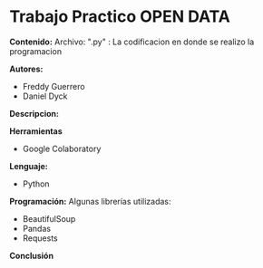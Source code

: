 # Trabajo Practico OPEN DATA
**Contenido:**
Archivo: ".py" : La codificacion en donde se realizo la programacion


**Autores:**
* Freddy Guerrero
* Daniel Dyck

**Descripcion:**


**Herramientas**
* Google Colaboratory

**Lenguaje:**
* Python

**Programación:**
Algunas librerías utilizadas:
* BeautifulSoup
* Pandas
* Requests

**Conclusión**
